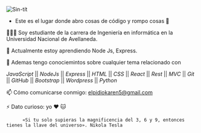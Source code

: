 ![Sin-tít](https://user-images.githubusercontent.com/53590903/121283465-8caf5700-c8b1-11eb-8f49-2f17bf8a0863.png)

-  Este es el lugar donde abro cosas de código y rompo cosas 🤣 

👩🏾‍💻 Soy estudiante de la carrera de Ingeniería en informática en la Universidad Nacional de Avellaneda. 

🌱 Actualmente estoy aprendiendo Node Js, Express. 

💬 Ademas tengo conociemintos sobre cualquier tema relacionado con

_JavaScript_ || _NodeJs_ || _Express_ || _HTML_ || _CSS_ || _React_ || _Rest_ || _MVC_ || _Git_ || _GitHub_ || _Bootstrap_ || _Wordpress_ || _Python_

📫 Cómo comunicarse conmigo: elpidiokaren5@gmail.com

⚡ Dato curioso: yo ❤️ 🐱 
          
          «Si tu solo supieras la magnificencia del 3, 6 y 9, entonces tienes la llave del universo». Nikola Tesla
  
